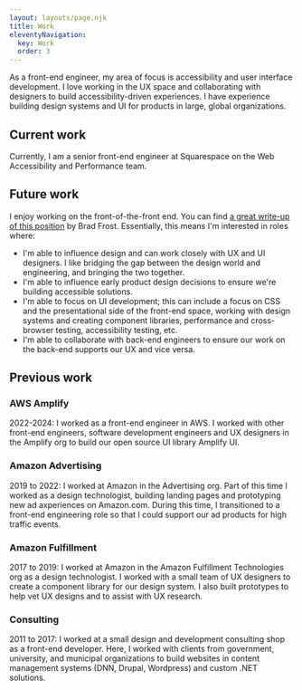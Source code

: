 ```yaml
---
layout: layouts/page.njk
title: Work
eleventyNavigation:
  key: Work
  order: 3
---
```


As a front-end engineer, my area of focus is accessibility and user interface development. I love working in the UX space and collaborating with designers to build accessibility-driven experiences. I have experience building design systems and UI for products in large, global organizations.

## Current work

Currently, I am a senior front-end engineer at Squarespace on the Web Accessibility and Performance team.


## Future work

I enjoy working on the front-of-the-front end. You can find <a href="https://bradfrost.com/blog/post/front-of-the-front-end-and-back-of-the-front-end-web-development/">a great write-up of this position</a> by Brad Frost. Essentially, this means I'm interested in roles where:
- I'm able to influence design and can work closely with UX and UI designers. I like bridging the gap between the design world and engineering, and bringing the two together.
- I'm able to influence early product design decisions to ensure we're building accessible solutions.
- I'm able to focus on UI development; this can include a focus on CSS and the presentational side of the front-end space, working with design systems and creating component libraries, performance and cross-browser testing, accessibility testing, etc.
- I'm able to collaborate with back-end engineers to ensure our work on the back-end supports our UX and vice versa.

## Previous work

### AWS Amplify
2022-2024: I worked as a front-end engineer in AWS. I worked with other front-end engineers, software development engineers and UX designers in the Amplify org to build our open source UI library Amplify UI.

### Amazon Advertising
2019 to 2022: I worked at Amazon in the Advertising org. Part of this time I worked as a design technologist, building landing pages and prototyping new ad axperiences on Amazon.com. During this time, I transitioned to a front-end engineering role so that I could support our ad products for high traffic events.

### Amazon Fulfillment
2017 to 2019: I worked at Amazon in the Amazon Fulfillment Technologies org as a design technologist. I worked with a small team of UX designers to create a component library for our design system. I also built prototypes to help vet UX designs and to assist with UX research.

### Consulting
2011 to 2017: I worked at a small design and development consulting shop as a front-end developer. Here, I worked with clients from government, university, and municipal organizations to build websites in content management systems (DNN, Drupal, Wordpress) and custom .NET solutions.
